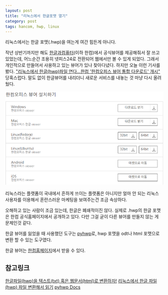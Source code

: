 ```yaml
---
layout: post
title: "리눅스에서 한글포맷 열기"
category: post
tags: hancom, hwp, linux
---
```


리눅스에서는 한글 포맷(.hwp)을 여는게 여간 힘든게 아니다.

작년 상반기까지만 해도 [한글과컴퓨터](http://www.hancom.com/)(이하 한컴)에서 공식뷰어를 제공해줘서 잘 쓰고 있었는데, 어느순간 조용히 넷피스24로 전환되어 웹에서만 볼 수 있게 되었다. 그래서 개인적으로 만들어서 사용하고 있는 뷰어가 있나 찾아다녔다. 하지만 오늘 이런 기사를 봤다. ["리눅스에서 한글(hwp)파일 연다...한컴 '한컴오피스 뷰어 통합 다운로드' 개시"](http://www.etnews.com/20160810000093) 당혹스럽다. 말도 없이 한글뷰어를 내리더니 새로운 서비스를 내놓는 것 마냥 다시 올려뒀다.

![한컴 오피스 뷰어 설치하기 이미지](/images/2016-08-16/01_hancom.png)

리눅스라는 플랫폼이 국내에서 흔하게 쓰이는 플랫폼은 아니지만 얼마 안 되는 리눅스 사용자를 이용해서 혼란스러운 마케팅을 보여주는건 조금 속상하다.

오해하고 있는 사람이 조금 있는데, 한글은 폐쇄적이진 않다. 실제로 .hwp의 한글 포맷은 한컴 공식홈페이지에서 공개하고 있다. 다만 그걸 굳이 다른 뷰어를 만들지 않는 게 문제인것 같다.

한글 뷰어를 잃었을 때 사용했던 도구는 [pyhwp](https://github.com/mete0r/pyhwp)로, hwp 포맷을 odt나 html 포맷으로 변환 할 수 있는 도구였다.

한글 뷰어는 [한컴홈페이지](http://www.hancom.com/office/viewer_usage_guide.jsp)에서 받을 수 있다.

## 참고링크

[한글파일(hwp)을 텍스트(txt) 혹은 웹문서(html)로 변환하자!](http://storycompiler.tistory.com/197)
[리눅스에서 한글 파일(hwp) 파일 변환해서 읽기](http://mytory.net/archives/12797)
[pyhwp Docs](http://pythonhosted.org/pyhwp/ko/intro.html)
